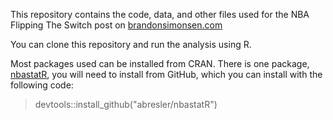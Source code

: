 This repository contains the code, data, and other files used for the NBA Flipping The Switch post on [brandonsimonsen.com](https://www.brandonsimonsen.com)

You can clone this repository and run the analysis using R.

Most packages used can be installed from CRAN. There is one package, [nbastatR](https://github.com/abresler/nbastatR), you will need to install from GitHub, which you can install with the following code:

> devtools::install_github("abresler/nbastatR")
